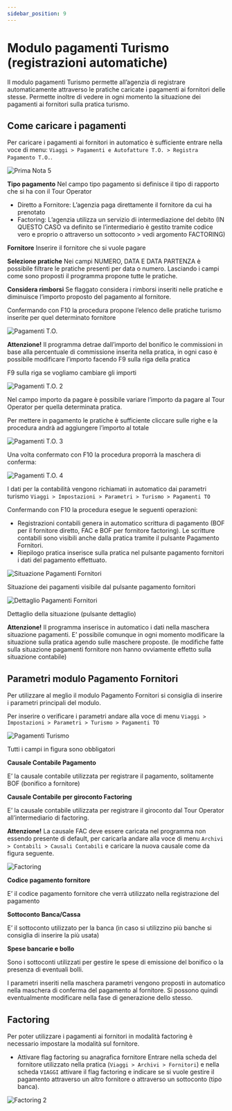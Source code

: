 ```yaml
---
sidebar_position: 9
---
```


# Modulo pagamenti Turismo (registrazioni automatiche)

Il modulo pagamenti Turismo permette all’agenzia di registrare automaticamente attraverso le pratiche caricate i pagamenti ai fornitori delle stesse. Permette inoltre di vedere in ogni momento la situazione dei pagamenti ai fornitori sulla pratica turismo.

## Come caricare i pagamenti

Per caricare i pagamenti ai fornitori in automatico è sufficiente entrare nella voce di menu:
`Viaggi > Pagamenti e Autofatture T.O. > Registra Pagamento T.O.`.

<div class="text--center">
  <img src="/img/100-prima-nota5.png" alt="Prima Nota 5"/>
</div>

**Tipo pagamento**
Nel campo tipo pagamento si definisce il tipo di rapporto che si ha con il Tour Operator

- Diretto a Fornitore: L’agenzia paga direttamente il fornitore da cui ha prenotato
- Factoring: L’agenzia utilizza un servizio di intermediazione del debito
(IN QUESTO CASO va definito se l’intermediario è gestito tramite codice vero e proprio o attraverso un sottoconto > vedi argomento FACTORING)

**Fornitore**
Inserire il fornitore che si vuole pagare

**Selezione pratiche**
Nei campi NUMERO, DATA E DATA PARTENZA è possibile filtrare le pratiche presenti per data o numero. Lasciando i campi come sono proposti il programma propone tutte le pratiche.

**Considera rimborsi**
Se flaggato considera i rimborsi inseriti nelle pratiche e diminuisce l’importo proposto del pagamento al fornitore.

Confermando con F10 la procedura propone l’elenco delle pratiche turismo inserite per quel determinato fornitore

<div class="text--center">
  <img src="/img/103-pagamenti-to.png" alt="Pagamenti T.O."/>
</div>

**Attenzione!**
Il programma detrae dall’importo del bonifico le commissioni in base alla percentuale di commissione inserita nella pratica, in ogni caso è possibile modificare l’importo facendo F9 sulla riga della pratica

F9 sulla riga se vogliamo cambiare gli importi

<div class="text--center">
  <img src="/img/104-pagamenti-to2.png" alt="Pagamenti T.O. 2"/>
</div>

Nel campo importo da pagare è possibile variare l’importo da pagare al Tour Operator per quella determinata pratica.

Per mettere in pagamento le pratiche è sufficiente cliccare sulle righe e la procedura andrà ad aggiungere l’importo al totale

<div class="text--center">
  <img src="/img/105-pagamenti-to3.png" alt="Pagamenti T.O. 3"/>
</div>

Una volta confermato con F10 la procedura proporrà la maschera di conferma:

<div class="text--center">
  <img src="/img/106-pagamenti-to4.png" alt="Pagamenti T.O. 4"/>
</div>

I dati per la contabilità vengono richiamati in automatico dai parametri turismo `Viaggi > Impostazioni > Parametri > Turismo > Pagamenti TO`

Confermando con F10 la procedura esegue le seguenti operazioni:

- Registrazioni contabili
genera in automatico scrittura di pagamento (BOF per il fornitore diretto, FAC e BOF per
fornitore factoring). Le scritture contabili sono visibili anche dalla pratica tramite il pulsante Pagamento Fornitori.
- Riepilogo pratica
inserisce sulla pratica nel pulsante pagamento fornitori i dati del pagamento effettuato.

<div class="text--center">
  <img src="/img/107-pagamenti-fornitori.png" alt="Situazione Pagamenti Fornitori"/>
</div>

Situazione dei pagamenti visibile dal pulsante pagamento fornitori

<div class="text--center">
  <img src="/img/108-pagamenti-fornitori-dettaglio.png" alt="Dettaglio Pagamenti Fornitori"/>
</div>

Dettaglio della situazione (pulsante dettaglio)

**Attenzione!**
Il programma inserisce in automatico i dati nella maschera situazione pagamenti. E’ possibile comunque in ogni momento modificare la situazione sulla pratica agendo sulle maschere proposte. (le modifiche fatte sulla situazione pagamenti fornitore non hanno ovviamente effetto sulla situazione contabile)

## Parametri modulo Pagamento Fornitori

Per utilizzare al meglio il modulo Pagamento Fornitori si consiglia di inserire i parametri principali del modulo.

Per inserire o verificare i parametri andare alla voce di menu `Viaggi > Impostazioni > Parametri > Turismo > Pagamenti TO`

<div class="text--center">
  <img src="/img/109-pagamenti-turismo.png" alt="Pagamenti Turismo"/>
</div>

Tutti i campi in figura sono obbligatori

**Causale Contabile Pagamento**

E’ la causale contabile utilizzata per registrare il pagamento, solitamente BOF (bonifico a fornitore)

**Causale Contabile per giroconto Factoring**

E’ la causale contabile utilizzata per registrare il giroconto dal Tour Operator all’intermediario di factoring.

**Attenzione!** La causale FAC deve essere caricata nel programma non essendo presente di default, per caricarla andare alla voce di menu `Archivi > Contabili > Causali Contabili` e caricare la nuova causale come da figura seguente.

<div class="text--center">
  <img src="/img/110-factoring.png" alt="Factoring"/>
</div>

**Codice pagamento fornitore**

E’ il codice pagamento fornitore che verrà utilizzato nella registrazione del pagamento

**Sottoconto Banca/Cassa**

E’ il sottoconto utilizzato per la banca (in caso si utilizzino più banche si consiglia di inserire la più usata)

**Spese bancarie e bollo**

Sono i sottoconti utilizzati per gestire le spese di emissione del bonifico o la presenza di eventuali bolli.

I parametri inseriti nella maschera parametri vengono proposti in automatico nella maschera di conferma del pagamento al fornitore. Si possono quindi eventualmente
modificare nella fase di generazione dello stesso.

## Factoring

Per poter utilizzare i pagamenti ai fornitori in modalità factoring è necessario impostare la modalità sul fornitore.

- Attivare flag factoring su anagrafica fornitore
Entrare nella scheda del fornitore utilizzato nella pratica (`Viaggi > Archivi > Fornitori`) e
nella scheda `VIAGGI` attivare il flag factoring e indicare se si vuole gestire il pagamento attraverso un altro fornitore o attraverso un sottoconto (tipo banca).

<div class="text--center">
  <img src="/img/111-factoring2.png" alt="Factoring 2"/>
</div>
